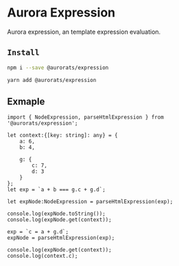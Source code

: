 # Aurora Expression

Aurora expression, an template expression evaluation.

## `Install`

``` bash
npm i --save @aurorats/expression
```

``` bash
yarn add @aurorats/expression
```


## Exmaple
```expressioncripe
import { NodeExpression, parseHtmlExpression } from '@aurorats/expression';

let context:{[key: string]: any} = {
    a: 6,
    b: 4,

    g: {
        c: 7,
        d: 3
    }
};
let exp = `a + b === g.c + g.d`;

let expNode:NodeExpression = parseHtmlExpression(exp);

console.log(expNode.toString());
console.log(expNode.get(context));

exp = `c = a + g.d`;
expNode = parseHtmlExpression(exp);

console.log(expNode.get(context));
console.log(context.c);

```
